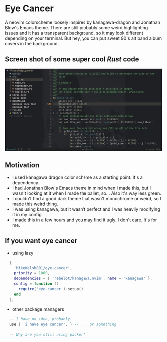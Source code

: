 # Eye Cancer

A neovim colorscheme loosely inspired by kanagawa-dragon and Jonathan Blow's Emacs theme.
There are still probably some weird highlighting issues and it has a transparent background, so
it may look different depending on your terminal. But hey, you can put sweet 90's
alt band album covers in the background.

## Screen shot of some super cool *Rust* code

![Cool Rust](/screenshots/cool_rust.png?raw=true "Cool Rust") 

## Motivation
  * I used kanagawa dragon color scheme as a starting point. It's a dependency.
  * I had Jonathan Blow's Emacs theme in mind when I made this, but I wasn't 
  looking at it when I made the pallet, so... Also it's way less green.
  * I couldn't find a good dark theme that wasn't monochrome or weird, so I made this weird thing.
  * I was using kanagawa, but it wasn't perfect and I was heavily modifying it in my config
  * I made this in a few hours and you may find it ugly. I don't care. It's for me.

## If you want eye cancer
  * using lazy
```lua
  {
    'MikeWelsh801/eye-cancer',
    priority = 1000,
    dependencies = { 'rebelot/kanagawa.nvim', name = 'kanagawa' },
    config = function ()
      require('eye-cancer').setup()
    end
  },
```
  * other package managers
  ```lua
    -- I have no idea, probably: 
    use { 'i have eye cancer', } -- ... or something

    -- Why are you still using packer?
  ```

